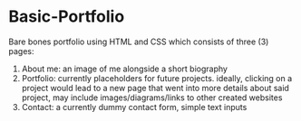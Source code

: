 # Basic-Portfolio

Bare bones portfolio using HTML and CSS which consists of three (3) pages:
1) About me: an image of me alongside a short biography
2) Portfolio: currently placeholders for future projects. ideally, clicking on a project would lead to a new page that went into more details about said project, may include images/diagrams/links to other created websites
3) Contact: a currently dummy contact form, simple text inputs
